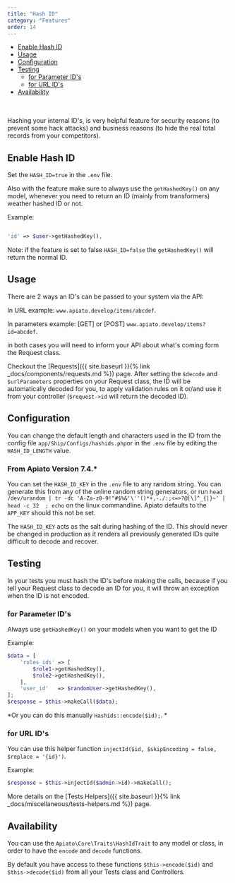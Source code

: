 ```yaml
---
title: "Hash ID"
category: "Features"
order: 14
---
```


- [Enable Hash ID](#enable-hash-id)
- [Usage](#usage)
- [Configuration](#configuration)
- [Testing](#testing)
    - [for Parameter ID's](#for-parameter-ids)
    - [for URL ID's](#for-url-ids)
- [Availability](#availability)

<br>
<br>
Hashing your internal ID's, is very helpful feature for security reasons (to prevent some hack attacks) and business reasons (to hide the real total records from your competitors).

<a name="enable-hash-id"></a>

## Enable Hash ID

Set the `HASH_ID=true` in the `.env` file.

Also with the feature make sure to always use the `getHashedKey()` on any model, whenever you need to return an ID (mainly from transformers) weather hashed ID or not.

Example:

```php

'id' => $user->getHashedKey(),

```

Note: if the feature is set to false `HASH_ID=false` the `getHashedKey()` will return the normal ID.

<a name="usage"></a>

## Usage

There are 2 ways an ID's can be passed to your system via the API:

In URL example: `www.apiato.develop/items/abcdef`.

In parameters example: [GET] or [POST] `www.apiato.develop/items?id=abcdef`.

in both cases you will need to inform your API about what's coming form the Request class.

Checkout the [Requests]({{ site.baseurl }}{% link _docs/components/requests.md %}) page. After setting the `$decode` and `$urlParameters` properties on your Request class, the ID will be automatically decoded for you, to apply validation rules on it or/and use it from your controller (`$request->id` will return the decoded ID).

<a name="configuration"></a>

## Configuration

You can change the default length and characters used in the ID from the config file `app/Ship/Configs/hashids.php`or in the `.env` file by editing the `HASH_ID_LENGTH` value.

### From Apiato Version 7.4.*
You can set the `HASH_ID_KEY` in the `.env` file to any random string. You can generate this from any of the online random string generators, or run `head /dev/urandom | tr -dc 'A-Za-z0-9!"#$%&'\''()*+,-./:;<=>?@[\]^_{|}~' | head -c 32  ; echo` on the linux commandline. Apiato defaults to the `APP_KEY` should this not be set.

The `HASH_ID_KEY` acts as the salt during hashing of the ID. This should never be changed in production as it renders all previously generated IDs quite difficult to decode and recover.   

<a name="testing"></a>

## Testing

In your tests you must hash the ID's before making the calls, because if you tell your Request class to decode an ID for you, it will throw an exception when the ID is not encoded.

<a name="for-parameter-ids"></a>

### for Parameter ID's

Always use `getHashedKey()` on your models when you want to get the ID

Example:

```php
$data = [
    'roles_ids' => [
        $role1->getHashedKey(),
        $role2->getHashedKey(),
    ],
    'user_id'   => $randomUser->getHashedKey(),
];
$response = $this->makeCall($data);
```

*Or you can do this manually `Hashids::encode($id);`. *

### for URL ID's

You can use this helper function `injectId($id, $skipEncoding = false, $replace = '{id}')`.

Example:

```php
$response = $this->injectId($admin->id)->makeCall();
```

More details on the [Tests Helpers]({{ site.baseurl }}{% link _docs/miscellaneous/tests-helpers.md %}) page.

## Availability

You can use the `Apiato\Core\Traits\HashIdTrait` to any model or class, in order to have the `encode` and `decode` functions.

By default you have access to these functions `$this->encode($id)` and  `$this->decode($id)` from all your Tests class and Controllers.
